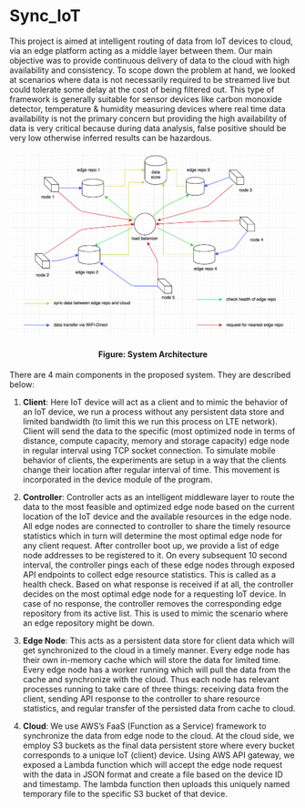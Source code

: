 # Sync_IoT


This project is aimed at intelligent routing of data from IoT devices to cloud, via an edge platform acting as a middle layer between them. Our main objective was to provide continuous delivery of data to the cloud with high availability and consistency. To scope down the problem at hand, we looked at scenarios where data is not necessarily required to be streamed live but could tolerate some delay at the cost of being filtered out. This type of framework is generally suitable for sensor devices like carbon monoxide detector, temperature & humidity measuring devices where real time data availability is not the primary concern but providing the high availability of data is very critical because during data analysis, false positive should be very low otherwise inferred results can be hazardous.

<img src="https://github.com/Mahendra-Maiti/Sync_IoT/blob/master/System_Architecture.png">
<h4 align=center><b>Figure:</b> System Architecture</h4>

There are 4 main components in the proposed system. They are described below:

1.	**Client**:
Here IoT device will act as a client and to mimic the behavior of an IoT device, we run a process without any persistent data store and limited bandwidth (to limit this we run this process on LTE network). Client will send the data to the specific (most optimized node in terms of distance, compute capacity, memory and storage capacity) edge node in regular interval using TCP socket connection. To simulate mobile behavior of clients, the experiments are setup in a way that the clients change their location after regular interval of time. This movement is incorporated in the device module of the program.

2.	**Controller**:
Controller acts as an intelligent middleware layer to route the data to the most feasible and optimized edge node based on the current location of the IoT device and the available resources in the edge node. All edge nodes are connected to controller to share the timely resource statistics which in turn will determine the most optimal edge node for any client request. 
After controller boot up, we provide a list of edge node addresses to be registered to it. On every subsequent 10 second interval, the controller pings each of these edge nodes through exposed API endpoints to collect edge resource statistics. This is called as a health check. Based on what response is received if at all, the controller decides on the most optimal edge node for a requesting IoT device. In case of no response, the controller removes the corresponding edge repository from its active list. This is used to mimic the scenario where an edge repository might be down.

3.	**Edge Node**:
This acts as a persistent data store for client data which will get synchronized to the cloud in a timely manner. Every edge node has their own in-memory cache which will store the data for limited time. Every edge node has a worker running which will pull the data from the cache and synchronize with the cloud. Thus each node has relevant processes running to take care of three things: receiving data from the client, sending API response to the controller to share resource statistics, and regular transfer of the persisted data from cache to cloud.

4.	**Cloud**:
We use AWS’s FaaS (Function as a Service) framework to synchronize the data from edge node to the cloud. At the cloud side, we employ S3 buckets as the final data persistent store where every bucket corresponds to a unique IoT (client) device. Using AWS API gateway, we exposed a Lambda function which will accept the edge node request with the data in JSON format and create a file based on the device ID and timestamp. The lambda function then uploads this uniquely named temporary file to the specific S3 bucket of that device.






